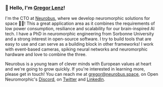 ### 👋 Hello, I'm [Gregor Lenz](https://lenzgregor.com)!

I'm the CTO at [Neurobus](https://neurobus.space), where we develop neuromorphic solutions for space 🧠🚀! This a great application area as it combines the requirements of low power consumption, resiliance and scalability for our brain-inspired AI tech. I have a PhD in neuromorphic engineering from Sorbonne University and a strong interest in open-source software. I try to build tools that are easy to use and can serve as a building block in other frameworks! I work with event-based cameras, spiking neural networks and neuromorphic hardware and love to combine the three. 

Neurobus is a young team of clever minds with European values at heart and we're going to grow quickly. If you're interested in learning more, please get in touch! You can reach me at gregor@neurobus.space, on Open Neuromorphic's [Discord](https://discord.gg/C9bzWgNmqk), on [Twitter](twitter.com/gregorlenz) and [LinkedIn](https://www.linkedin.com/in/gregorlenz/).


